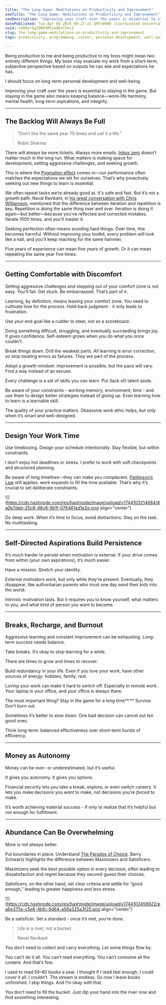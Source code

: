 ```yaml
---
title: "The Long Game: Meditations on Productivity and Improvement"
seoTitle: "The Long Game: Meditations on Productivity and Improvement"
seoDescription: "Improving your craft over the years is essential to staying in the game. But staying in the game also means keeping balance—work-life harmony, mental health"
datePublished: Tue Apr 08 2025 09:27:23 GMT+0000 (Coordinated Universal Time)
cuid: cm98ar5g1000309jmd6xt5nx1
slug: the-long-game-meditations-on-productivity-and-improvement
tags: productivity, programming, career, personal-development, well-being

---
```


Being productive to me and being productive to my boss might mean two entirely different things. My boss may evaluate my work from a short-term, subjective perspective based on outputs he can see and expectations he has.

I should focus on long-term personal development and well-being.

Improving your craft over the years is essential to staying in the game. But staying in the game also means keeping balance—work-life harmony, mental health, long-term aspirations, and integrity.

---

## The Backlog Will Always Be Full

> “Don’t live the same year 75 times and call it a life.”
> 
> Robin Sharma

There will always be more tickets. Always more emails. [Inbox zero](https://en.wiktionary.org/wiki/inbox_zero) doesn’t matter much in the long run. What matters is making space for development, setting aggressive challenges, and seeking growth.

This is where the [Pygmalion effect](https://en.wikipedia.org/wiki/Pygmalion_effect) comes in—our performance often matches the expectations we set for ourselves. That’s why proactively seeking out new things to learn is essential.

We often repeat tasks we’re already good at. It's safe and fast. But it’s not a growth path. Naval Ravikant, in [his great conversation with Chris Williamson](https://www.youtube.com/watch?v=KyfUysrNaco), mentioned that the difference between iteration and repetition is key. Repetition is doing the same thing over and over. Iteration is doing it again—but better—because you’ve reflected and corrected mistakes. Iterate 1000 times, and you’ll master it.

Seeking perfection often means avoiding hard things. Over time, this becomes harmful. Without improving your toolkit, every problem will look like a nail, and you'll keep reaching for the same hammer.

Five years of experience can mean five years of growth. Or it can mean repeating the same year five times.

---

## Getting Comfortable with Discomfort

Setting aggressive challenges and stepping out of your comfort zone is not easy. You’ll fail. Get stuck. Be embarrassed. That’s part of it.

Learning, by definition, means leaving your comfort zone. You need to cultivate love for the process. Hold back judgment - it only leads to frustration.

Use your end goal like a rudder to steer, not as a scoreboard.

Doing something difficult, struggling, and eventually succeeding brings joy. It gives confidence. Self-esteem grows when you do what you once couldn’t.

Break things down. Drill the weakest parts. All learning is error correction, so stop treating errors as failures. They are part of the process.

Adopt a growth mindset: improvement is possible, but the pace will vary. Find a way instead of an excuse.

Every challenge is a set of skills you can learn. Put (lack of) talent aside.

Be aware of your constraints - working memory, environment, time - and use them to design better strategies instead of giving up. Even learning how to learn is a learnable skill.

The quality of your practice matters. Obsessive work ethic helps, but only when it’s smart and well-designed.

---

## Design Your Work Time

Use timeboxing. Design your schedule intentionally. Stay flexible, but within constraints.

I don’t enjoy hot deadlines or stress. I prefer to work with soft checkpoints and structured planning.

Be aware of long timelines—they can make you complacent. [Parkinson’s Law](https://en.wikipedia.org/wiki/Parkinson%27s_law) still applies: work expands to fill the time available. That’s why it’s crucial to set deliberate constraints.

![](https://cdn.hashnode.com/res/hashnode/image/upload/v1744103214684/8a0b7deb-25c8-46c6-9b1f-076461ed1e2e.png align="center")

Do deep work. When it’s time to focus, avoid distractions. Stay on the task. No multitasking.

---

## Self-Directed Aspirations Build Persistence

It’s much harder to persist when motivation is external. If your drive comes from within (your own aspirations), it’s much easier.

Have a mission. Stretch your identity.

External motivators work, but only while they’re present. Eventually, they disappear, like authoritarian parents who must one day send their kids into the world.

Intrinsic motivation lasts. But it requires you to know yourself, what matters to you, and what kind of person you want to become.

---

## Breaks, Recharge, and Burnout

Aggressive learning and constant improvement can be exhausting. Long-term success needs balance.

Take breaks. It’s okay to stop learning for a while.

There are times to grow and times to recover.

Build redundancy in your life. Even if you love your work, have other sources of energy: hobbies, family, rest.

Loving your work can make it hard to switch off. Especially in remote work. Your laptop is your office, and your office is always there.

The most important thing? Stay in the game for a long time**.** Survive. Don’t burn out.

Sometimes it’s better to slow down. One bad decision can cancel out ten good ones.

Think long-term: balanced effectiveness over short-term bursts of efficiency.

---

## Money as Autonomy

Money can be over- or underestimated, but it’s useful.

It gives you autonomy. It gives you options.

Financial security lets you take a break, explore, or even switch careers. It lets you make decisions you *want* to make, not decisions you’re *forced* to make.

It’s worth achieving material success - if only to realize that it’s helpful but not enough for fulfillment.

---

## Abundance Can Be Overwhelming

More is not always better.

Put boundaries in place. Understand [The Paradox of Choice](https://www.youtube.com/watch?v=VO6XEQIsCoM). Barry Schwartz highlights the difference between Maximizers and Satisficers.

Maximizers seek the best possible option in every decision, often leading to dissatisfaction and regret because they second-guess their choices.

Satisficers, on the other hand, set clear criteria and settle for “good enough,” leading to greater happiness and less stress.

![](https://cdn.hashnode.com/res/hashnode/image/upload/v1744102456922/ea6e375e-c5e6-4bfc-9d64-a56a325a3f25.png align="center")

Be a satisficer. Set a standard - once it’s met, you’re done.

> Life is a river, not a bucket.
> 
> Naval Ravikant

You don’t need to collect and carry everything. Let some things flow by.

You can’t do it all. You can’t read everything. You can’t consume all the content. And that’s fine.

I used to read 50–60 books a year. I thought if I read fast enough, I could cover it all. I couldn’t. The stream is endless. So now I leave books unfinished. I skip things. And I’m okay with that.

You don’t need to fill the bucket. Just dip your hand into the river now and find something interesting.